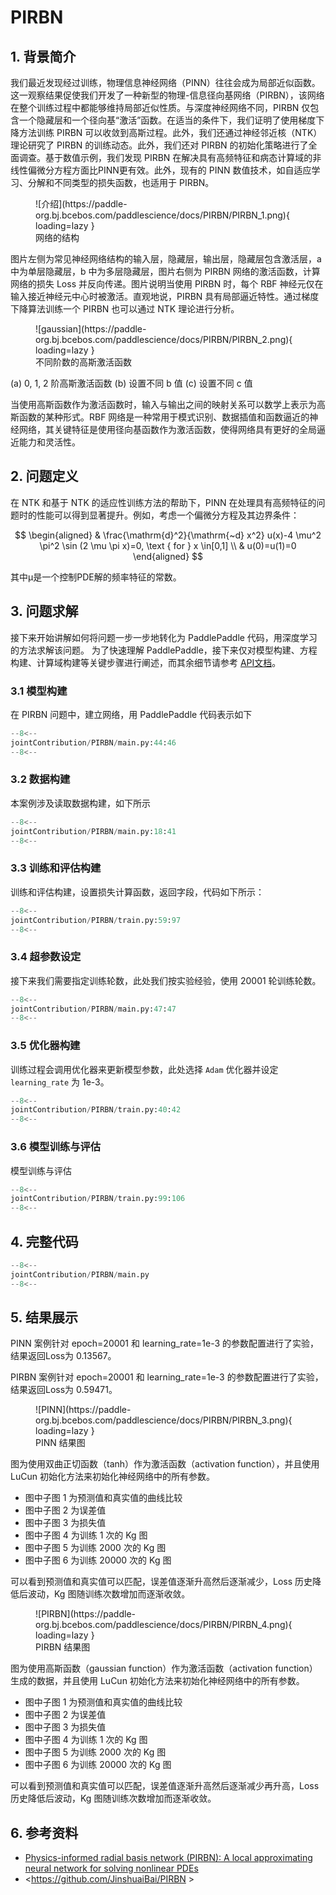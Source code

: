 # PIRBN

## 1. 背景简介

我们最近发现经过训练，物理信息神经网络（PINN）往往会成为局部近似函数。这一观察结果促使我们开发了一种新型的物理-信息径向基网络（PIRBN），该网络在整个训练过程中都能够维持局部近似性质。与深度神经网络不同，PIRBN 仅包含一个隐藏层和一个径向基“激活”函数。在适当的条件下，我们证明了使用梯度下降方法训练 PIRBN 可以收敛到高斯过程。此外，我们还通过神经邻近核（NTK）理论研究了 PIRBN 的训练动态。此外，我们还对 PIRBN 的初始化策略进行了全面调查。基于数值示例，我们发现 PIRBN 在解决具有高频特征和病态计算域的非线性偏微分方程方面比PINN更有效。此外，现有的 PINN 数值技术，如自适应学习、分解和不同类型的损失函数，也适用于 PIRBN。

<figure markdown>
  ![介绍](https://paddle-org.bj.bcebos.com/paddlescience/docs/PIRBN/PIRBN_1.png){ loading=lazy }
  <figcaption>网络的结构</figcaption>
</figure>
图片左侧为常见神经网络结构的输入层，隐藏层，输出层，隐藏层包含激活层，a 中为单层隐藏层，b 中为多层隐藏层，图片右侧为 PIRBN 网络的激活函数，计算网络的损失 Loss 并反向传递。图片说明当使用 PIRBN 时，每个 RBF 神经元仅在输入接近神经元中心时被激活。直观地说，PIRBN 具有局部逼近特性。通过梯度下降算法训练一个 PIRBN 也可以通过 NTK 理论进行分析。

<figure markdown>
  ![gaussian](https://paddle-org.bj.bcebos.com/paddlescience/docs/PIRBN/PIRBN_2.png){ loading=lazy }
  <figcaption>不同阶数的高斯激活函数</figcaption>
</figure>
(a) 0, 1, 2 阶高斯激活函数
(b) 设置不同 b 值
(c) 设置不同 c 值

当使用高斯函数作为激活函数时，输入与输出之间的映射关系可以数学上表示为高斯函数的某种形式。RBF 网络是一种常用于模式识别、数据插值和函数逼近的神经网络，其关键特征是使用径向基函数作为激活函数，使得网络具有更好的全局逼近能力和灵活性。

## 2. 问题定义

在 NTK 和基于 NTK 的适应性训练方法的帮助下，PINN 在处理具有高频特征的问题时的性能可以得到显著提升。例如，考虑一个偏微分方程及其边界条件：

$$
\begin{aligned}
& \frac{\mathrm{d}^2}{\mathrm{~d} x^2} u(x)-4 \mu^2 \pi^2 \sin (2 \mu \pi x)=0, \text { for } x \in[0,1] \\
& u(0)=u(1)=0
\end{aligned}
$$

其中μ是一个控制PDE解的频率特征的常数。

## 3. 问题求解

接下来开始讲解如何将问题一步一步地转化为 PaddlePaddle 代码，用深度学习的方法求解该问题。
为了快速理解 PaddlePaddle，接下来仅对模型构建、方程构建、计算域构建等关键步骤进行阐述，而其余细节请参考 [API文档](../api/arch.md)。

### 3.1 模型构建

在 PIRBN 问题中，建立网络，用 PaddlePaddle 代码表示如下

``` py linenums="44"
--8<--
jointContribution/PIRBN/main.py:44:46
--8<--
```

### 3.2 数据构建

本案例涉及读取数据构建，如下所示

``` py linenums="18"
--8<--
jointContribution/PIRBN/main.py:18:41
--8<--
```

### 3.3 训练和评估构建

训练和评估构建，设置损失计算函数，返回字段，代码如下所示：

``` py linenums="59"
--8<--
jointContribution/PIRBN/train.py:59:97
--8<--
```

### 3.4 超参数设定

接下来我们需要指定训练轮数，此处我们按实验经验，使用 20001 轮训练轮数。

``` py linenums="47"
--8<--
jointContribution/PIRBN/main.py:47:47
--8<--
```

### 3.5 优化器构建

训练过程会调用优化器来更新模型参数，此处选择 `Adam` 优化器并设定 `learning_rate` 为 1e-3。

``` py linenums="40"
--8<--
jointContribution/PIRBN/train.py:40:42
--8<--
```

### 3.6 模型训练与评估

模型训练与评估

``` py linenums="99"
--8<--
jointContribution/PIRBN/train.py:99:106
--8<--
```

## 4. 完整代码

``` py linenums="1" title="main.py"
--8<--
jointContribution/PIRBN/main.py
--8<--
```

## 5. 结果展示

PINN 案例针对 epoch=20001 和 learning\_rate=1e-3 的参数配置进行了实验，结果返回Loss为 0.13567。

PIRBN 案例针对 epoch=20001 和 learning\_rate=1e-3 的参数配置进行了实验，结果返回Loss为 0.59471。

<figure markdown>
  ![PINN](https://paddle-org.bj.bcebos.com/paddlescience/docs/PIRBN/PIRBN_3.png){ loading=lazy }
  <figcaption>PINN 结果图</figcaption>
</figure>
图为使用双曲正切函数（tanh）作为激活函数（activation function），并且使用 LuCun 初始化方法来初始化神经网络中的所有参数。

- 图中子图 1 为预测值和真实值的曲线比较
- 图中子图 2 为误差值
- 图中子图 3 为损失值
- 图中子图 4 为训练 1 次的 Kg 图
- 图中子图 5 为训练 2000 次的 Kg 图
- 图中子图 6 为训练 20000 次的 Kg 图

可以看到预测值和真实值可以匹配，误差值逐渐升高然后逐渐减少，Loss 历史降低后波动，Kg 图随训练次数增加而逐渐收敛。

<figure markdown>
  ![PIRBN](https://paddle-org.bj.bcebos.com/paddlescience/docs/PIRBN/PIRBN_4.png){ loading=lazy }
  <figcaption>PIRBN 结果图</figcaption>
</figure>
图为使用高斯函数（gaussian function）作为激活函数（activation function）生成的数据，并且使用 LuCun 初始化方法来初始化神经网络中的所有参数。

- 图中子图 1 为预测值和真实值的曲线比较
- 图中子图 2 为误差值
- 图中子图 3 为损失值
- 图中子图 4 为训练 1 次的 Kg 图
- 图中子图 5 为训练 2000 次的 Kg 图
- 图中子图 6 为训练 20000 次的 Kg 图

可以看到预测值和真实值可以匹配，误差值逐渐升高然后逐渐减少再升高，Loss 历史降低后波动，Kg 图随训练次数增加而逐渐收敛。

## 6. 参考资料

- [Physics-informed radial basis network (PIRBN): A local approximating neural network for solving nonlinear PDEs](https://arxiv.org/abs/2304.06234)
- <https://github.com/JinshuaiBai/PIRBN >

